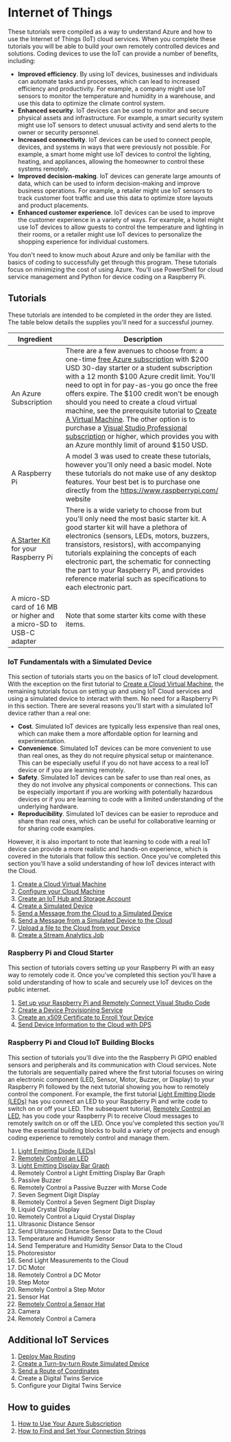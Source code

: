 # Internet of Things

These tutorials were compiled as a way to understand Azure and how to use the Internet of Things (IoT) cloud services. When you complete these tutorials you will be able to build your own remotely controlled devices and solutions. Coding devices to use the IoT can provide a number of benefits, including:

- **Improved efficiency**. By using IoT devices, businesses and individuals can automate tasks and processes, which can lead to increased efficiency and productivity. For example, a company might use IoT sensors to monitor the temperature and humidity in a warehouse, and use this data to optimize the climate control system.
- **Enhanced security**. IoT devices can be used to monitor and secure physical assets and infrastructure. For example, a smart security system might use IoT sensors to detect unusual activity and send alerts to the owner or security personnel.
- **Increased connectivity**. IoT devices can be used to connect people, devices, and systems in ways that were previously not possible. For example, a smart home might use IoT devices to control the lighting, heating, and appliances, allowing the homeowner to control these systems remotely.
- **Improved decision-making**. IoT devices can generate large amounts of data, which can be used to inform decision-making and improve business operations. For example, a retailer might use IoT sensors to track customer foot traffic and use this data to optimize store layouts and product placements.
- **Enhanced customer experience**. IoT devices can be used to improve the customer experience in a variety of ways. For example, a hotel might use IoT devices to allow guests to control the temperature and lighting in their rooms, or a retailer might use IoT devices to personalize the shopping experience for individual customers.

You don't need to know much about Azure and only be familiar with the basics of coding to successfully get through this program. These tutorials focus on minimizing the cost of using Azure. You'll use PowerShell for cloud service management and Python for device coding on a Raspberry Pi.

## Tutorials

These tutorials are intended to be completed in the order they are listed. The table below details the supplies you'll need for a successful journey.

| Ingredient  | Description  |
|---------|---------|
| An Azure Subscription | There are a few avenues to choose from: a one-time [free Azure subscription](https://azure.microsoft.com/en-us/free) with $200 USD 30-day starter or a student subscription with a 12 month $100 Azure credit limit. You'll need to opt in for pay-as-you go once the free offers expire. The $100 credit won't be enough should you need to create a cloud virtual machine, see the prerequisite tutorial to [Create A Virtual Machine](docs/tutorial-prerequisites.md). The other option is to purchase a [Visual Studio Professional subscription](https://www.microsoft.com/en-us/d/visual-studio-professional-subscription/dg7gmgf0dst3?activetab=pivot:overviewtab) or higher, which provides you with an Azure monthly limit of around $150 USD. |
| A Raspberry Pi | A model 3 was used to create these tutorials, however you'll only need a basic model. Note these tutorials do not make use of any desktop features. Your best bet is to purchase one directly from the https://www.raspberrypi.com/ website |
| [A Starter Kit](https://www.amazon.com/starter-kit-raspberry-pi/s?k=starter+kit+raspberry+pi) for your Raspberry Pi | There is a wide variety to choose from but you'll only need the most basic starter kit. A good starter kit will have a plethora of electronics (sensors, LEDs, motors, buzzers, transistors, resistors), with accompanying tutorials explaining the concepts of each electronic part, the schematic for connecting the part to your Raspberry Pi, and provides reference material such as specifications to each electronic part. |
| A micro-SD card of 16 MB or higher and a micro-SD to USB-C adapter | Note that some starter kits come with these items. |

### IoT Fundamentals with a Simulated Device

This section of tutorials starts you on the basics of IoT cloud development. With the exception on the first tutorial to [Create a Cloud Virtual Machine](docs/tutorial-prerequisites.md), the remaining tutorials focus on setting up and using IoT Cloud services and using a simulated device to interact with them. No need for a Raspberry Pi in this section. There are several reasons you'll start with a simulated IoT device rather than a real one:

- **Cost**. Simulated IoT devices are typically less expensive than real ones, which can make them a more affordable option for learning and experimentation.
- **Convenience**. Simulated IoT devices can be more convenient to use than real ones, as they do not require physical setup or maintenance. This can be especially useful if you do not have access to a real IoT device or if you are learning remotely.
- **Safety**. Simulated IoT devices can be safer to use than real ones, as they do not involve any physical components or connections. This can be especially important if you are working with potentially hazardous devices or if you are learning to code with a limited understanding of the underlying hardware.
- **Reproducibility**. Simulated IoT devices can be easier to reproduce and share than real ones, which can be useful for collaborative learning or for sharing code examples.

However, it is also important to note that learning to code with a real IoT device can provide a more realistic and hands-on experience, which is covered in the tutorials that follow this section. Once you've completed this section you'll have a solid understanding of how IoT devices interact with the Cloud.

1. [Create a Cloud Virtual Machine](docs/tutorial-prerequisites.md)
1. [Configure your Cloud Machine](docs/tutorial-configure.md)
1. [Create an IoT Hub and Storage Account](docs/tutorial-deployiothub.md)
1. [Create a Simulated Device](docs/tutorial-symmetrickeydevice.md)
1. [Send a Message from the Cloud to a Simulated Device](docs/tutorial-cloudtodevicemsg.md)
1. [Send a Message from a Simulated Device to the Cloud](docs/tutorial-devicetocloudmsg.md)
1. [Upload a file to the Cloud from your Device](docs/tutorial-uploaddevicefile.md)
1. [Create a Stream Analytics Job](docs/tutorial-deploystreamtostorage.md)

### Raspberry Pi and Cloud Starter

This section of tutorials covers setting up your Raspberry Pi with an easy way to remotely code it. Once you've completed this section you'll have a solid understanding of how to scale and securely use IoT devices on the public internet.

1. [Set up your Raspberry Pi and Remotely Connect Visual Studio Code](docs/tutorial-rasp-connect.md)
1. [Create a Device Provisioning Service](docs/tutorial-deploydps.md)
1. [Create an x509 Certificate to Enroll Your Device](docs/tutorial-dpsx509deviceenrollment.md)
1. [Send Device Information to the Cloud with DPS](docs/tutorial-dpssenddeviceinfo.md)

### Raspberry Pi and Cloud IoT Building Blocks

This section of tutorials you'll dive into the the Raspberry Pi GPIO enabled sensors and peripherals and its communication with Cloud services. Note the tutorials are sequentially paired where the first tutorial focuses on wiring an electronic component (LED, Sensor, Motor, Buzzer, or Display) to your Raspberry Pi followed by the next tutorial showing you how to remotely control the component. For example, the first tutorial [Light Emitting Diode (LEDs)](docs/tutorial-rasp-led.md) has you connect an LED to your Raspberry Pi and write code to switch on or off your LED. The subsequent tutorial, [Remotely Control an LED](docs/tutorial-rasp-remoteled.md), has you code your Raspberry Pi to receive Cloud messages to remotely switch on or off the LED. Once you've completed this section you'll have the essential building blocks to build a variety of projects and enough coding experience to remotely control and manage them.

1. [Light Emitting Diode (LEDs)](docs/tutorial-rasp-led.md)
1. [Remotely Control an LED](docs/tutorial-rasp-remoteled.md)
1. [Light Emitting Display Bar Graph](docs/tutorial-rasp-ledbar.md)
1. Remotely Control a Light Emitting Display Bar Graph
1. Passive Buzzer
1. Remotely Control a Passive Buzzer with Morse Code
1. Seven Segment Digit Display
1. Remotely Control a Seven Segment Digit Display
1. Liquid Crystal Display
1. Remotely Control a Liquid Crystal Display
1. Ultrasonic Distance Sensor
1. Send Ultrasonic Distance Sensor Data to the Cloud
1. Temperature and Humidity Sensor
1. Send Temperature and Humidity Sensor Data to the Cloud
1. Photoresistor
1. Send Light Measurements to the Cloud
1. DC Motor
1. Remotely Control a DC Motor
1. Step Motor
1. Remotely Control a Step Motor
1. Sensor Hat
1. [Remotely Control a Sensor Hat](docs/tutorial-rasp-d2csensorhat.md)
1. Camera
1. Remotely Control a Camera

## Additional IoT Services

1. [Deploy Map Routing](docs/tutorial-deploymaps.md)
1. [Create a Turn-by-turn Route Simulated Device](docs/tutorial-maproutelistener.md)
1. [Send a Route of Coordinates](docs/tutorial-maproutecommand.md)
1. Create a Digital Twins Service
1. Configure your Digital Twins Service

## How to guides

1. [How to Use Your Azure Subscription](docs/howto-connecttoazure.md)
1. [How to Find and Set Your Connection Strings](docs/howto-connectionstrings.md)
